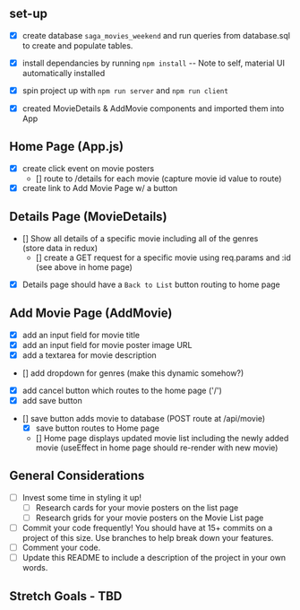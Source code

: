 ## set-up
- [x] create database `saga_movies_weekend` and run queries from database.sql to create and populate tables.
- [x] install dependancies by running `npm install`
    -- Note to self, material UI automatically installed
- [x] spin project up with `npm run server` and `npm run client` 

- [x] created MovieDetails & AddMovie components and imported them into App

## Home Page (App.js)
- [x] create click event on movie posters 
    - [] route to /details for each movie (capture movie id value to route)
- [x] create link to Add Movie Page w/ a button

## Details Page (MovieDetails)
- [] Show all details of a specific movie including all of the genres   
    (store data in redux)
    - [] create a GET request for a specific movie using req.params and :id (see above in home page)
- [x] Details page should have a `Back to List` button routing to home page

## Add Movie Page (AddMovie)
- [x] add an input field for movie title
- [x] add an input field for movie poster image URL
- [x] add a textarea for movie description
- [] add dropdown for genres (make this dynamic somehow?)
- [x] add cancel button which routes to the home page ('/')
- [x] add save button 
- [] save button adds movie to database (POST route at /api/movie)
    - [x] save button routes to Home page 
    - [] Home page displays updated movie list including the newly added movie (useEffect in home page should re-render with new movie) 

## General Considerations
- [ ] Invest some time in styling it up!
    - [ ] Research cards for your movie posters on the list page
    - [ ] Research grids for your movie posters on the Movie List page
- [ ] Commit your code frequently! You should have at 15+ commits on a project of this size. Use branches to help break down your features.
- [ ] Comment your code.
- [ ] Update this README to include a description of the project in your own words.

## Stretch Goals - TBD